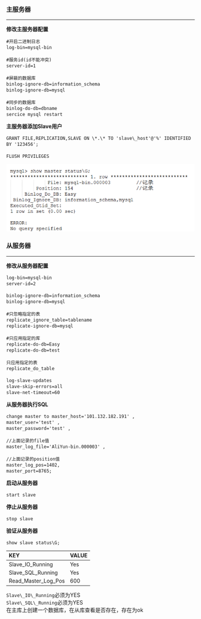 ### 主服务器

---

__修改主服务器配置__

```
#开启二进制日志
log-bin=mysql-bin    

#服务id(id不能冲突)                    
server-id=1

#屏蔽的数据库                    
binlog-ignore-db=information_schema 
binlog-ignore-db=mysql

#同步的数据库
binlog-do-db=dbname                    
sercice mysql restart
```

__主服务器添加Slave用户__

```
GRANT FILE,REPLICATION,SLAVE ON \*.\* TO 'slave\_host'@'%' IDENTIFIED BY '123456';

FLUSH PRIVILEGES
```

![](/assets/import.png)

### 从服务器

---

__修改从服务器配置__

```
log-bin=mysql-bin
server-id=2

binlog-ignore-db=information_schema    
binlog-ignore-db=mysql

#只忽略指定的表
replicate_ignore_table=tablename    
replicate-ignore-db=mysql

#只应用指定的库
replicate-do-db=Easy             
replicate-do-db=test

只应用指定的表
replicate_do_table            

log-slave-updates
slave-skip-errors=all
slave-net-timeout=60
```

__从服务器执行SQL__

```
change master to master_host='101.132.182.191' , 
master_user='test' , 
master_password='test' ,

//上面记录的file值
master_log_file='AliYun-bin.000003' ,

//上面记录的position值                
master_log_pos=1402,                                
master_port=8765;
```

__启动从服务器__
```
start slave
```
__停止从服务器__
```
stop slave
```

__验证从服务器__
```
show slave status\G;
```

| KEY | VALUE |
| :--- | :--- |
| Slave\_IO\_Running | Yes |
| Slave\_SQL\_Running | Yes |
| Read\_Master\_Log\_Pos | 600 |

`Slave\_IO\_Running`必须为YES  
`Slave\_SQL\_Running`必须为YES  
在主库上创建一个数据库，在从库查看是否存在，存在为ok

